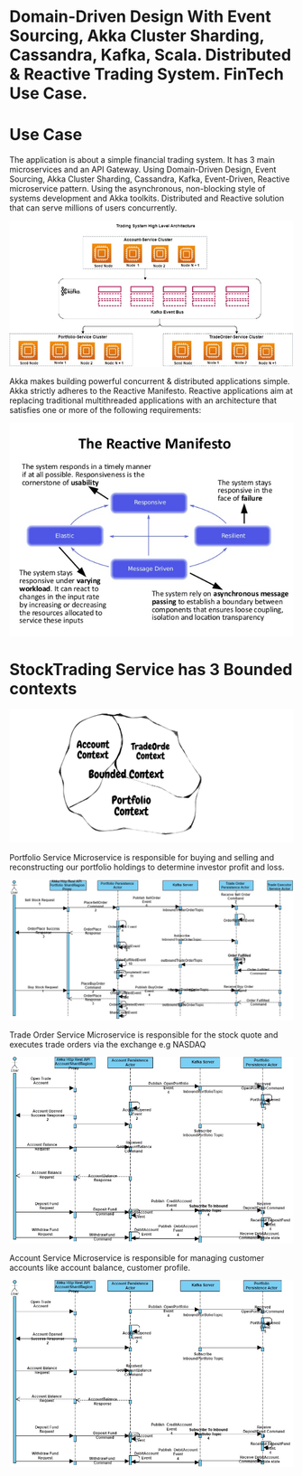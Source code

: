 # Domain-Driven Design With Event Sourcing, Akka Cluster Sharding, Cassandra, Kafka, Scala. Distributed & Reactive Trading System. FinTech Use Case.

# Use Case
The application is about a simple financial trading system. It has 3 main microservices and an API Gateway. Using Domain-Driven Design, Event Sourcing, Akka Cluster Sharding, Cassandra, Kafka, Event-Driven, Reactive microservice pattern.  Using the asynchronous, non-blocking style of systems development and Akka toolkits. Distributed and Reactive solution that can serve millions of users concurrently.

![alt text](https://github.com/seyijava/Akka-StockTrading-EventSourcing/blob/master/images/TradingSystem.jpg)


Akka makes building powerful concurrent & distributed applications simple. Akka strictly adheres to the Reactive Manifesto. Reactive applications aim at replacing traditional multithreaded applications with an architecture that satisfies one or more of the following requirements:

![alt text](https://github.com/seyijava/Akka-StockTrading-EventSourcing/blob/master/images/Reactive.png)


# StockTrading Service has 3 Bounded contexts

![alt text](https://github.com/seyijava/Akka-StockTrading-EventSourcing/blob/master/images/contextmapping.jpeg)

Portfolio Service
 Microservice is responsible for buying and selling and reconstructing our portfolio holdings to determine investor profit and                loss.

 ![alt text](https://github.com/seyijava/Akka-StockTrading-EventSourcing/blob/master/images/SequenceSellOrder.jpg)
 
Trade Order Service
   Microservice is responsible for the stock quote and executes trade orders via the exchange e.g NASDAQ
  
  ![alt text](https://github.com/seyijava/Akka-StockTrading-EventSourcing/blob/master/images/SequenceAccount.jpg)
  
Account Service
   Microservice is responsible for managing customer accounts like account balance, customer profile.
   
   ![alt text](https://github.com/seyijava/Akka-StockTrading-EventSourcing/blob/master/images/SequenceAccount.jpg)






